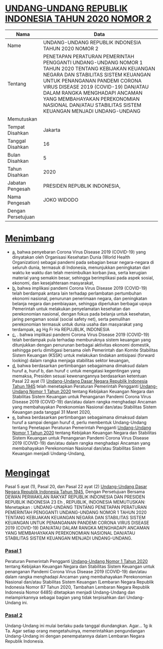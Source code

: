 # [UNDANG-UNDANG REPUBLIK INDONESIA TAHUN 2020 NOMOR 2](http://example.org/legal/peraturan/uu/2020/2)

| Nama | Data |
| ------ | ----- |
|Name|UNDANG-UNDANG REPUBLIK INDONESIA TAHUN 2020 NOMOR 2|
|Tentang| PENETAPAN PERATURAN PEMERINTAH PENGGANTI UNDANG-UNDANG NOMOR 1 TAHUN 2020 TENTANG KEBIJAKAN KEUANGAN NEGARA DAN STABILITAS SISTEM KEUANGAN UNTUK PENANGANAN PANDEMI CORONA VIRUS DISEASE 2019 (COVID-19) DAN/ATAU DALAM RANGKA MENGHADAPI ANCAMAN YANG MEMBAHAYAKAN PEREKONOMIAN NASIONAL DAN/ATAU STABILITAS SISTEM KEUANGAN MENJADI UNDANG-UNDANG|
|Memutuskan||
|Tempat Disahkan|Jakarta|
|Tanggal Disahkan|16|
|Bulan Disahkan|5|
|Tahun Disahkan|2020|
|Jabatan Pengesah|PRESIDEN REPUBLIK INDONESIA,|
|Nama Pengesah|JOKO WIDODO|
|Dengan Persetujuan||
# [Menimbang](http://example.org/legal/peraturan/uu/2020/2/menimbang)

* [a.](http://example.org/legal/peraturan/uu/2020/2/menimbang/huruf/a) bahwa penyebaran Corona Virus Disease 2019 (COVID-19) yang dinyatakan oleh Organisasi Kesehatan Dunia (World Health Organization) sebagai pandemi pada sebagian besar negara-negara di seluruh dunia, termasuk di Indonesia, menunjukkan peningkatan dari waktu ke waktu dan telah menimbulkan korban jiwa, serta kerugian material yang semakin besar, sehingga berimplikasi pada aspek sosial, ekonomi, dan kesejahteraan masyarakat,
* [b.](http://example.org/legal/peraturan/uu/2020/2/menimbang/huruf/b) bahwa implikasi pandemi Corona Virus Disease 2019 (COVID-19) telah berdampak antara lain terhadap perlambatan pertumbuhan ekonomi nasional, penurunan penerimaan negara, dan peningkatan belanja negara dan pembiayaan, sehingga diperlukan berbagai upaya Pemerintah untuk melakukan penyelamatan kesehatan dan perekonomian nasional, dengan fokus pada belanja untuk kesehatan, jaring pengaman sosial (social safety net), serta pemulihan perekonomian termasuk untuk dunia usaha dan masyarakat yang terdampak, ag Hg Fr Ha REPUJBLIK, INDONESIA
* [c.](http://example.org/legal/peraturan/uu/2020/2/menimbang/huruf/c) . bahwa implikasi pandemi Corona Virus Disease 2019 (COVID-19) telah berdampak pula terhadap memburuknya sistem keuangan yang ditunjukkan dengan penurunan berbagai aktivitas ekonomi domestik, sehingga perlu dimitigasi bersama oleh Pemerintah dan Komite Stabilitas Sistem Keuangan (KSSK) untuk melakukan tindakan antisipasi (forward looking) dalam rangka menjaga stabilitas sektor keuangan,
* [d.](http://example.org/legal/peraturan/uu/2020/2/menimbang/huruf/d) bahwa berdasarkan pertimbangan sebagaimana dimaksud dalam huruf a, huruf b, dan huruf c untuk mengatasi kegentingan yang memaksa, Presiden sesuai kewenangannya berdasarkan ketentuan Pasal 22 ayat (1) [Undang-Undang Dasar Negara Republik Indonesia Tahun 1945](http://example.org/legal/peraturan/uu) telah menetapkan Peraturan Pemerintah Pengganti [Undang-Undang Nomor 1 Tahun 2020](http://example.org/legal/peraturan/uu/2020/1) tentang Kebijakan Keuangan Negara dan Stabilitas Sistem Keuangan untuk Penanganan Pandemi Corona Virus Disease 2019 (COVID-19) dan/atau dalam rangka menghadapi Ancaman yang membahayakan Perekonomian Nasional dan/atau Stabilitas Sistem Keuangan pada tanggal 31 Maret 2020,
* [e.](http://example.org/legal/peraturan/uu/2020/2/menimbang/huruf/e) bahwa berdasarkan pertimbangan sebagaimana dimaksud dalam huruf a sampai dengan huruf d, perlu membentuk Undang-Undang tentang Penetapan Peraturan Pemerintah Pengganti [Undang-Undang Nomor 1 Tahun 2020](http://example.org/legal/peraturan/uu/2020/1) tentang Kebijakan Keuangan Negara dan Stabilitas Sistem Keuangan untuk Penanganan Pandemi Corona Virus Disease 2019 (COVID-19) dan/atau dalam rangka menghadapi Ancaman yang membahayakan Perekonomian Nasional dan/atau Stabilitas Sistem Keuangan menjadi Undang-Undang,
# [Mengingat](http://example.org/legal/peraturan/uu/2020/2/mengingat)
Pasal 5 ayat (1), Pasal 20, dan Pasal 22 ayat (2) [Undang-Undang Dasar Negara Republik Indonesia Tahun 1945](http://example.org/legal/peraturan/uu), Dengan Persetujuan Bersama DEWAN PERWAKILAN RAKYAT REPUBLIK INDONESIA DAN PRESIDEN REPUBLIK INDONESIA 23 Eh , REPUBLIK, INDONESIA MEMUTUSKAN: Menetapkan : UNDANG-UNDANG TENTANG PENETAPAN PERATURAN PEMERINTAH PENGGANTI UNDANG-UNDANG NOMOR 1 TAHUN 2020 TENTANG KEBIJAKAN KEUANGAN NEGARA DAN STABILITAS SISTEM KEUANGAN UNTUK PENANGANAN PANDEMI CORONA VIRUS DISEASE 2019 (COVID-19) DAN/ATAU DALAM RANGKA MENGHADAPI ANCAMAN YANG MEMBAHAYAKAN PEREKONOMIAN NASIONAL DAN/ATAU STABILITAS SISTEM KEUANGAN MENJADI UNDANG-UNDANG.

### [Pasal 1](http://example.org/legal/peraturan/uu/2020/2/pasal/0001)
Peraturan Pemerintah Pengganti [Undang-Undang Nomor 1 Tahun 2020](http://example.org/legal/peraturan/uu/2020/1) tentang Kebijakan Keuangan Negara dan Stabilitas Sistem Keuangan untuk penanganan Pandemi Corona Virus Disease 2019 (COVID-19) dan/atau dalam rangka menghadapi Ancaman yang membahayakan Perekonomian Nasional dan/atau Stabilitas Sistem Keuangan (Lembaran Negara Republik Indonesia Nomor 87 Tahun 2020, Tambahan Lembaran Negara Republik Indonesia Nomor 6485) ditetapkan menjadi Undang-Undang dan melampirkannya sebagai bagian yang tidak terpisahkan dari Undang-Undang ini.


### [Pasal 2](http://example.org/legal/peraturan/uu/2020/2/pasal/0002)
Undang-Undang ini mulai berlaku pada tanggal diundangkan. Agar... 1g ik Ta. Agar setiap orang mengetahuinya, memerintahkan pengundangan Undang-Undang ini dengan penempatannya dalam Lembaran Negara Republik Indonesia.
